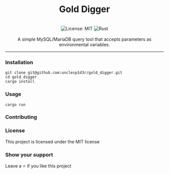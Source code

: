 <div align="center">
<h1 align="center">Gold Digger</h1>
<br />
<img alt="License: MIT" src="https://img.shields.io/badge/License-MIT-blue.svg" />
<img alt="Rust" src="https://github.com/unclesp1d3r/gold_digger/actions/workflows/rust.yml/badge.svg" />
<br>
<br>
A simple MySQL/MariaDB query tool that accepts parameters as environmental variables.
</div>

---

### Installation

```
git clone git@github.com:unclesp1d3r/gold_digger.git
cd gold_digger
cargo install
```

### Usage

```
cargo run
```

### Contributing

### License

This project is licensed under the MIT license

### Show your support

Leave a ⭐ if you like this project
